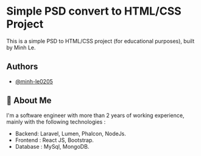 # Simple PSD convert to HTML/CSS Project

This is a simple PSD to HTML/CSS project (for educational purposes), built by Minh Le.

## Authors

- [@minh-le0205](https://github.com/minh-le0205)

## 🚀 About Me

I'm a software engineer with more than 2 years of working experience, mainly with the following technologies :

- Backend: Laravel, Lumen, Phalcon, NodeJs.
- Frontend : React JS, Bootstrap.
- Database : MySql, MongoDB.
